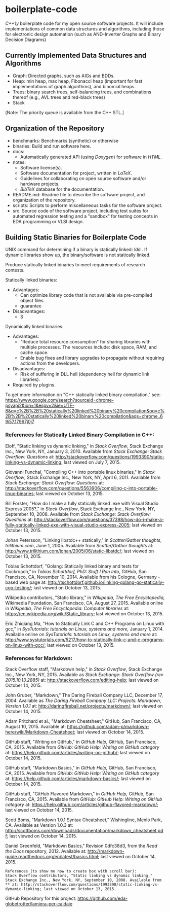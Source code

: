 # boilerplate-code

*C++1y* boilerplate code for my open source software projects. It will include implementations of common data structures and algorithms, including those for electronic design automation (such as AND-Inverter Graphs and Binary Decision Diagrams)



## Currently Implemented Data Structures and Algorithms
- Graph: Directed graphs, such as AIGs and BDDs.
- Heap: min heap, max heap, Fibonacci heap (important for fast implementations of graph algorithms), and binomial heaps.
- Trees: binary search trees, self-balancing trees, and combinations thereof (e.g., AVL trees and red-black trees)
- Stack

[Note: The priority queue is available from the C++ STL.]











## Organization of the Repository
- benchmarks: Benchmarks (synthetic) or otherwise
- binaries: Build and run software here.
- docs:
	* Automatically generated API (using *Doxygen*) for software in *HTML*.
- notes:
	* Software license(s).
	* Software documentation for project, written in *LaTeX*.
	* Guidelines for collaborating on open source software and/or hardware projects.
	* *BibTeX* database for the documentation.
- README.md: Readme file to describe the software project, and organization of the repository.
- scripts: Scripts to perform miscellaneous tasks for the software project.
- src: Source code of the software project, including test suites for automated regression testing and a "sandbox" for testing concepts in EDA programming or VLSI design.







## Building Static Binaries for Boilerplate Code

UNIX command for determining if a binary is statically linked: ldd <binary>. If dynamic libraries show up, the binary/software is not statically linked. 

Produce statically linked binaries to meet requirements of research contests.

Statically linked binaries:
- Advantages:
	* Can optimize library code that is not available via pre-compiled object files.
	* guarantee
- Disadvantages:
	* S

Dynamically linked binaries:
- Advantages:
	* "Reduce total resource consumption" for sharing libraries with multiple processes. The resources include: disk space, RAM, and cache space.
	* Enable bug fixes and library upgrades to propagate without requiring actions from the developers.
- Disadvantages:
	* Risk of suffering in DLL hell (dependency hell for dynamic link libraries).
- Required by plugins.




To get more information on "C++ statically linked binary compilation," see: <https://www.google.com/search?sourceid=chrome-psyapi2&ion=1&espv=2&ie=UTF-8&q=c%2B%2B%20statically%20linked%20binary%20compilation&oq=c%2B%2B%20statically%20linked%20binary%20compilation&aqs=chrome..69i57.17967j0j7>














### References for Statically Linked Binary Compilation in C++:  
Eloff, "Static linking vs dynamic linking," in *Stack Overflow*, Stack Exchange Inc., New York, NY, January 3, 2010. Available from *Stack Exchange: Stack Overflow: Questions* at: http://stackoverflow.com/questions/1993390/static-linking-vs-dynamic-linking; last viewed on July 7, 2015.

Giovanni Funchal, "Compiling C++ into portable linux binaries," in *Stack Overflow*, Stack Exchange Inc., New York, NY, April 6, 2011. Available from *Stack Exchange: Stack Overflow: Questions* at: http://stackoverflow.com/questions/5563906/compiling-c-into-portable-linux-binaries; last viewed on October 13, 2015.

Bill Forster, "How do I make a fully statically linked .exe with Visual Studio Express 2005?," in *Stack Overflow*, Stack Exchange Inc., New York, NY, September 10, 2008. Available from *Stack Exchange: Stack Overflow: Questions* at: http://stackoverflow.com/questions/37398/how-do-i-make-a-fully-statically-linked-exe-with-visual-studio-express-2005; last viewed on October 13, 2015.

Johan Petersson, "Linking libstdc++ statically," in *Scatter/Gather thoughts*, *trilithium.com*, June 1, 2005. Available from *Scatter/Gather thoughts* at: http://www.trilithium.com/johan/2005/06/static-libstdc/; last viewed on October 13, 2015.

Tobias Schottdorf, "Golang: Statically linked binary and tests for Cockroach," in *Tobias Schottdorf, PhD: Stuff I Ran Into*, GitHub, San Francisco, CA, November 10, 2014. Available from his Cologne, Germany -based web page at: http://tschottdorf.github.io/linking-golang-go-statically-cgo-testing/; last viewed on October 13, 2015.

Wikipedia contributors, "Static library," in *Wikipedia, The Free Encyclopedia,* Wikimedia Foundation, San Francisco, CA, August 27, 2015. Available online in *Wikipedia, The Free Encyclopedia: Computer libraries* at: https://en.wikipedia.org/wiki/Static_library; last viewed on October 13, 2015.

Eric Zhiqiang Ma, "How to Statically Link C and C++ Programs on Linux with gcc," in *SysTutorials: tutorials on Linux, systems and more,* January 1, 2014. Available online on *SysTutorials: tutorials on Linux, systems and more* at: http://www.systutorials.com/5217/how-to-statically-link-c-and-c-programs-on-linux-with-gcc/; last viewed on October 13, 2015.









### References for Markdown:
Stack Overflow staff, "Markdown help," in *Stack Overflow*, Stack Exchange Inc., New York, NY, 2015. Available as *Stack Exchange: Stack Overflow (rev 2015.10.13.2885)* at: http://stackoverflow.com/editing-help; last viewed on October 14, 2015.

John Gruber, "Markdown," The Daring Fireball Company LLC, December 17, 2004. Available as *The Daring Fireball Company LLC: Projects: Markdown, Version 1.0.1* at: http://daringfireball.net/projects/markdown/; last viewed on October 14, 2015.

Adam Pritchard et al., "Markdown Cheatsheet," GitHub, San Francisco, CA, August 10, 2015. Available at: https://github.com/adam-p/markdown-here/wiki/Markdown-Cheatsheet; last viewed on October 14, 2015.

GitHub staff, "Writing on GitHub," in *GitHub Help,* GitHub, San Francisco, CA, 2015. Available from *GitHub: GitHub Help: Writing on GitHub category* at: https://help.github.com/articles/writing-on-github/; last viewed on October 14, 2015.

GitHub staff, "Markdown Basics," in *GitHub Help,* GitHub, San Francisco, CA, 2015. Available from *GitHub: GitHub Help: Writing on GitHub category* at: https://help.github.com/articles/markdown-basics/; last viewed on October 14, 2015.

GitHub staff, "GitHub Flavored Markdown," in *GitHub Help,* GitHub, San Francisco, CA, 2015. Available from *GitHub: GitHub Help: Writing on GitHub category* at: https://help.github.com/articles/github-flavored-markdown/; last viewed on October 14, 2015.

Scott Boms, "Markdown 1.0.1 Syntax Cheatsheet," Wishingline, Menlo Park, CA. Available as Version 1.0.3 at: http://scottboms.com/downloads/documentation/markdown_cheatsheet.pdf; last viewed on October 14, 2015.

Daniel Greenfeld, "Markdown Basics," Revision 0dfc38d3, from the *Read the Docs* repository, 2012. Available at: http://markdown-guide.readthedocs.org/en/latest/basics.html; last viewed on October 14, 2015.



	References (to show me how to create box with scroll bar):
	Stack Overflow contributors, "Static linking vs dynamic linking," Stack Exchange Inc., New York, NY, September 10, 2008. Available from ** at: http://stackoverflow.com/questions/1993390/static-linking-vs-dynamic-linking; last viewed on October 13, 2015.


















GitHub Repository for this project: https://github.com/eda-globetrotter/lamiera-per-caldaie


